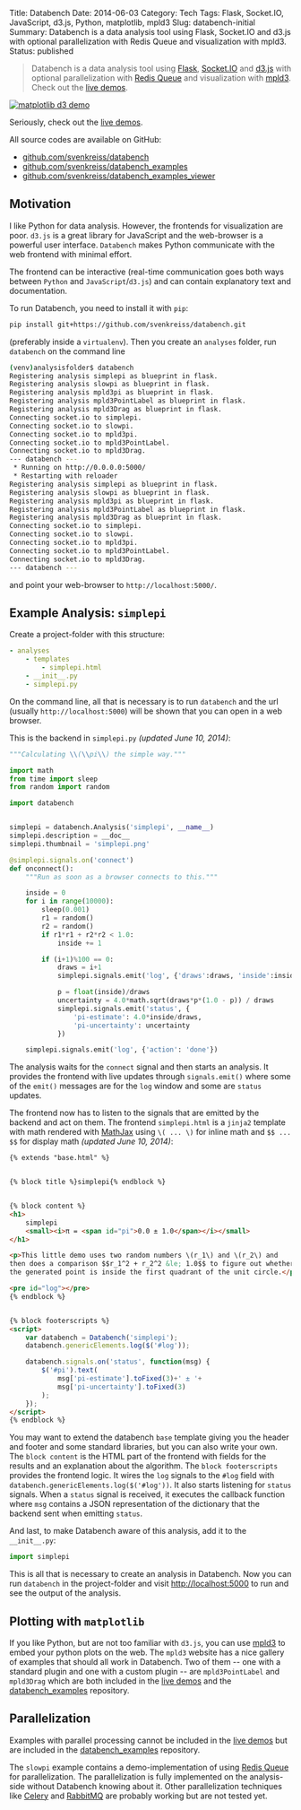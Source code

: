 Title: Databench
Date: 2014-06-03
Category: Tech
Tags: Flask, Socket.IO, JavaScript, d3.js, Python, matplotlib, mpld3
Slug: databench-initial
Summary: Databench is a data analysis tool using Flask, Socket.IO and d3.js with optional parallelization with Redis Queue and visualization with mpld3.
Status: published

> Databench is a data analysis tool using [Flask](http://flask.pocoo.org/), [Socket.IO](http://socket.io/) and [d3.js](http://d3js.org/) with optional parallelization with [Redis Queue](http://python-rq.org/) and visualization with [mpld3](http://mpld3.github.io/). Check out the [live demos](http://databench-examples-viewer.svenkreiss.com/).


[<img class="image-process-crisp top" alt="matplotlib d3 demo" src="/images/mpld3pi_demo_noframe.png" />](http://databench-examples-viewer.svenkreiss.com/)

Seriously, check out the [live demos](http://databench-examples-viewer.svenkreiss.com/).

All source codes are available on GitHub:

* [github.com/svenkreiss/databench](https://github.com/svenkreiss/databench)
* [github.com/svenkreiss/databench_examples](https://github.com/svenkreiss/databench_examples)
* [github.com/svenkreiss/databench_examples_viewer](https://github.com/svenkreiss/databench_examples_viewer)


## Motivation

I like Python for data analysis. However, the frontends for visualization are poor. `d3.js` is a great library for JavaScript and the web-browser is a powerful user interface. `Databench` makes Python communicate with the web frontend with minimal effort.

The frontend can be interactive (real-time communication goes both ways between `Python` and `JavaScript`/`d3.js`) and can contain explanatory text and documentation.

To run Databench, you need to install it with `pip`:

```bash
pip install git+https://github.com/svenkreiss/databench.git
```

(preferably inside a `virtualenv`). Then you create an `analyses` folder, run `databench` on the command line

```bash
(venv)analysisfolder$ databench
Registering analysis simplepi as blueprint in flask.
Registering analysis slowpi as blueprint in flask.
Registering analysis mpld3pi as blueprint in flask.
Registering analysis mpld3PointLabel as blueprint in flask.
Registering analysis mpld3Drag as blueprint in flask.
Connecting socket.io to simplepi.
Connecting socket.io to slowpi.
Connecting socket.io to mpld3pi.
Connecting socket.io to mpld3PointLabel.
Connecting socket.io to mpld3Drag.
--- databench ---
 * Running on http://0.0.0.0:5000/
 * Restarting with reloader
Registering analysis simplepi as blueprint in flask.
Registering analysis slowpi as blueprint in flask.
Registering analysis mpld3pi as blueprint in flask.
Registering analysis mpld3PointLabel as blueprint in flask.
Registering analysis mpld3Drag as blueprint in flask.
Connecting socket.io to simplepi.
Connecting socket.io to slowpi.
Connecting socket.io to mpld3pi.
Connecting socket.io to mpld3PointLabel.
Connecting socket.io to mpld3Drag.
--- databench ---
```

and point your web-browser to `http://localhost:5000/`.


## Example Analysis: `simplepi`

Create a project-folder with this structure:

```yaml
- analyses
    - templates
        - simplepi.html
    - __init__.py
    - simplepi.py
```


On the command line, all that is necessary is to run `databench` and the url (usually `http://localhost:5000`) will be shown that you can open in a web browser.

This is the backend in `simplepi.py` _(updated June 10, 2014)_:

```python
"""Calculating \\(\\pi\\) the simple way."""

import math
from time import sleep
from random import random

import databench


simplepi = databench.Analysis('simplepi', __name__)
simplepi.description = __doc__
simplepi.thumbnail = 'simplepi.png'

@simplepi.signals.on('connect')
def onconnect():
    """Run as soon as a browser connects to this."""

    inside = 0
    for i in range(10000):
        sleep(0.001)
        r1 = random()
        r2 = random()
        if r1*r1 + r2*r2 < 1.0:
            inside += 1

        if (i+1)%100 == 0:
            draws = i+1
            simplepi.signals.emit('log', {'draws':draws, 'inside':inside})

            p = float(inside)/draws
            uncertainty = 4.0*math.sqrt(draws*p*(1.0 - p)) / draws
            simplepi.signals.emit('status', {
                'pi-estimate': 4.0*inside/draws,
                'pi-uncertainty': uncertainty
            })

    simplepi.signals.emit('log', {'action': 'done'})
```

The analysis waits for the `connect` signal and then starts an analysis. It provides the frontend with live updates through `signals.emit()` where some of the `emit()` messages are for the `log` window and some are `status` updates.

The frontend now has to listen to the signals that are emitted by the backend and act on them. The frontend `simplepi.html` is a `jinja2` template with math rendered with [MathJax](http://www.mathjax.org/) using `\( ... \)` for inline math and `$$ ... $$` for display math _(updated June 10, 2014)_:

```html
{% extends "base.html" %}


{% block title %}simplepi{% endblock %}


{% block content %}
<h1>
    simplepi
    <small><i>π = <span id="pi">0.0 ± 1.0</span></i></small>
</h1>

<p>This little demo uses two random numbers \(r_1\) and \(r_2\) and
then does a comparison $$r_1^2 + r_2^2 &le; 1.0$$ to figure out whether
the generated point is inside the first quadrant of the unit circle.</p>

<pre id="log"></pre>
{% endblock %}


{% block footerscripts %}
<script>
    var databench = Databench('simplepi');
    databench.genericElements.log($('#log'));

    databench.signals.on('status', function(msg) {
        $('#pi').text(
            msg['pi-estimate'].toFixed(3)+' ± '+
            msg['pi-uncertainty'].toFixed(3)
        );
    });
</script>
{% endblock %}
```

You may want to extend the databench `base` template giving you the header and footer and some standard libraries, but you can also write your own. The `block content` is the HTML part of the frontend with fields for the results and an explanation about the algorithm. The `block footerscripts` provides the frontend logic. It wires the `log` signals to the `#log` field with `databench.genericElements.log($('#log'))`. It also starts listening for `status` signals. When a `status` signal is received, it executes the callback function where `msg` contains a JSON representation of the dictionary that the backend sent when emitting `status`.

And last, to make Databench aware of this analysis, add it to the `__init__.py`:
```python
import simplepi
```

This is all that is necessary to create an analysis in Databench. Now you can run `databench` in the project-folder and visit [http://localhost:5000](http://localhost:5000) to run and see the output of the analysis.


## Plotting with `matplotlib`

If you like Python, but are not too familiar with `d3.js`, you can use [mpld3](http://mpld3.github.io/) to embed your python plots on the web. The `mpld3` website has a nice gallery of examples that should all work in Databench. Two of them -- one with a standard plugin and one with a custom plugin -- are `mpld3PointLabel` and `mpld3Drag` which are both included in the [live demos](http://databench-examples-viewer.svenkreiss.com/) and the [databench_examples](https://github.com/svenkreiss/databench_examples) repository.


## Parallelization

Examples with parallel processing cannot be included in the [live demos](http://databench-examples-viewer.svenkreiss.com/) but are included in the [databench_examples](https://github.com/svenkreiss/databench_examples) repository.

The `slowpi` example contains a demo-implementation of using [Redis Queue]() for parallelization. The parallelization is fully implemented on the analysis-side without Databench knowing about it. Other parallelization techniques like [Celery](http://www.celeryproject.org/) and [RabbitMQ](http://www.rabbitmq.com/) are probably working but are not tested yet.
